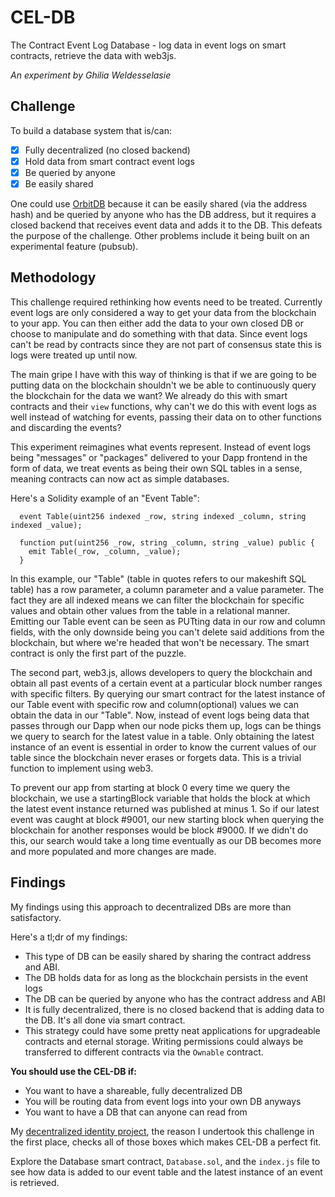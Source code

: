 # CEL-DB
The Contract Event Log Database - log data in event logs on smart contracts, retrieve the data with web3js.

*An experiment by Ghilia Weldesselasie*

## Challenge

To build a database system that is/can:
- [x] Fully decentralized (no closed backend)
- [x] Hold data from smart contract event logs
- [x] Be queried by anyone
- [x] Be easily shared

One could use [OrbitDB](https://github.com/orbitdb/orbit-db) because it can be easily shared (via the address hash) and be queried by anyone who has the DB address, but it requires a closed backend that receives event data and adds it to the DB. This defeats the purpose of the challenge. Other problems include it being built on an experimental feature (pubsub).

## Methodology

This challenge required rethinking how events need to be treated. Currently event logs are only considered a way to get your data from the blockchain to your app. You can then either add the data to your own closed DB or choose to manipulate and do something with that data. Since event logs can't be read by contracts since they are not part of consensus state this is logs were treated up until now.

The main gripe I have with this way of thinking is that if we are going to be putting data on the blockchain shouldn't we be able to continuously query the blockchain for the data we want? We already do this with smart contracts and their `view` functions, why can't we do this with event logs as well instead of watching for events, passing their data on to other functions and discarding the events?

This experiment reimagines what events represent. Instead of event logs being "messages" or "packages" delivered to your Dapp frontend in the form of data, we treat events as being their own SQL tables in a sense, meaning contracts can now act as simple databases.

Here's a Solidity example of an "Event Table":
```
  event Table(uint256 indexed _row, string indexed _column, string indexed _value);

  function put(uint256 _row, string _column, string _value) public {
    emit Table(_row, _column, _value);
  }
```
In this example, our "Table" (table in quotes refers to our makeshift SQL table) has a row parameter, a column parameter and a value parameter. The fact they are all indexed means we can filter the blockchain for specific values and obtain other values from the table in a relational manner. Emitting our Table event can be seen as PUTting data in our row and column fields, with the only downside being you can't delete said additions from the blockchain, but where we're headed that won't be necessary. The smart contract is only the first part of the puzzle.

The second part, web3.js, allows developers to query the blockchain and obtain all past events of a certain event at a particular block number ranges with specific filters. By querying our smart contract for the latest instance of our Table event with specific row and column(optional) values we can obtain the data in our "Table". Now, instead of event logs being data that passes through our Dapp when our node picks them up, logs can be things we query to search for the latest value in a table. Only obtaining the latest instance of an event is essential in order to know the current values of our table since the blockchain never erases or forgets data. This is a trivial function to implement using web3.

To prevent our app from starting at block 0 every time we query the blockchain, we use a startingBlock variable that holds the block at which the latest event instance returned was published at minus 1. So if our latest event was caught at block #9001, our new starting block when querying the blockchain for another responses would be block #9000. If we didn't do this, our search would take a long time eventually as our DB becomes more and more populated and more changes are made.

## Findings

My findings using this approach to decentralized DBs are more than satisfactory.

Here's a tl;dr of my findings:

- This type of DB can be easily shared by sharing the contract address and ABI.
- The DB holds data for as long as the blockchain persists in the event logs
- The DB can be queried by anyone who has the contract address and ABI
- It is fully decentralized, there is no closed backend that is adding data to the DB. It's all done via smart contract.
- This strategy could have some pretty neat applications for upgradeable contracts and eternal storage. Writing permissions could always be transferred to different contracts via the `Ownable` contract.

**You should use the CEL-DB if:**
- You want to have a shareable, fully decentralized DB
- You will be routing data from event logs into your own DB anyways
- You want to have a DB that can anyone can read from

My [decentralized identity project](https://medium.com/ghilia-weldesselasie/decentralized-online-profiles-bfa3fb85d449), the reason I undertook this challenge in the first place, checks all of those boxes which makes CEL-DB a perfect fit.

Explore the Database smart contract, `Database.sol`, and the `index.js` file to see how data is added to our event table and the latest instance of an event is retrieved.
